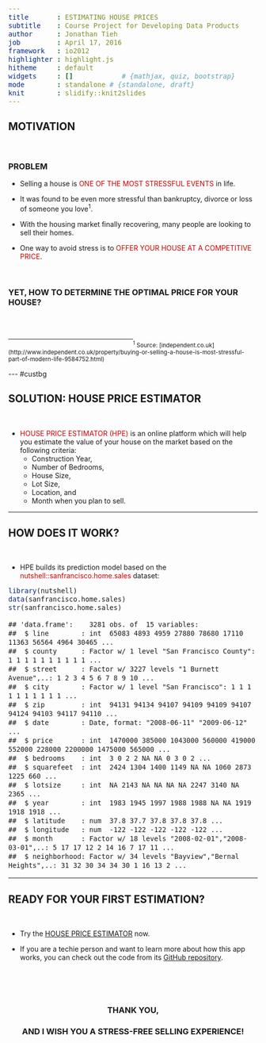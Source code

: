 ```yaml
---
title       : ESTIMATING HOUSE PRICES
subtitle    : Course Project for Developing Data Products
author      : Jonathan Tieh
job         : April 17, 2016
framework   : io2012
highlighter : highlight.js
hitheme     : default
widgets     : []            # {mathjax, quiz, bootstrap}
mode        : standalone # {standalone, draft}
knit        : slidify::knit2slides
---
```

<style>

sup {
    vertical-align: super;
    font-size: smaller;
} 

pre {
  font-size: 16px;
  line-height: 18px;
  font-family: "Courier New",monospace;
}

</style>

## MOTIVATION

<br/>

### PROBLEM

* Selling a house is <span style="color:#cc0000">ONE OF THE MOST STRESSFUL EVENTS</span> in life.

* It was found to be even more stressful than bankruptcy, divorce or loss of someone you love<sup>1</sup>. 

* With the housing market finally recovering, many people are looking to sell their homes.

* One way to avoid stress is to <span style="color:#cc0000">OFFER YOUR HOUSE AT A COMPETITIVE PRICE</span>.

</br>

### YET, HOW TO DETERMINE THE OPTIMAL PRICE FOR YOUR HOUSE?

<br/>

<br/>

<hr style="width: 50%; float: left;"/>
<br/>
<span style="font-size:smaller">
<sup>1</sup> Source: [independent.co.uk](http://www.independent.co.uk/property/buying-or-selling-a-house-is-most-stressful-part-of-modern-life-9584752.html)</span>

--- #custbg

## SOLUTION: HOUSE PRICE ESTIMATOR

<style>
#custbg {
  background-color:white;
  background-image:url(./figure/hpe2.png); 
  background-repeat: no-repeat;
  background-position: bottom right;
  background-size: auto;
}
</style>

<br/>

* <span style="color:#cc0000">HOUSE PRICE ESTIMATOR (HPE)</span> is an online platform which will help you estimate the value of your house on the market based on the following criteria:
  + Construction Year,
  + Number of Bedrooms,
  + House Size,
  + Lot Size,
  + Location, and
  + Month when you plan to sell.
  

---

## HOW DOES IT WORK?

<br/>

* HPE builds its prediction model based on the <span style="color:#cc0000">nutshell::sanfrancisco.home.sales</span> dataset:

```r
library(nutshell)
data(sanfrancisco.home.sales)
str(sanfrancisco.home.sales)
```

```
## 'data.frame':	3281 obs. of  15 variables:
##  $ line        : int  65083 4893 4959 27880 78680 17110 11363 56564 4964 30465 ...
##  $ county      : Factor w/ 1 level "San Francisco County": 1 1 1 1 1 1 1 1 1 1 ...
##  $ street      : Factor w/ 3227 levels "1 Burnett Avenue",..: 1 2 3 4 5 6 7 8 9 10 ...
##  $ city        : Factor w/ 1 level "San Francisco": 1 1 1 1 1 1 1 1 1 1 ...
##  $ zip         : int  94131 94134 94107 94109 94109 94107 94124 94103 94117 94110 ...
##  $ date        : Date, format: "2008-06-11" "2009-06-12" ...
##  $ price       : int  1470000 385000 1043000 560000 419000 552000 228000 2200000 1475000 565000 ...
##  $ bedrooms    : int  3 0 2 2 NA NA 0 3 0 2 ...
##  $ squarefeet  : int  2424 1304 1400 1149 NA NA 1060 2873 1225 660 ...
##  $ lotsize     : int  NA 2143 NA NA NA NA 2247 3140 NA 2365 ...
##  $ year        : int  1983 1945 1997 1988 1988 NA NA 1919 1918 1918 ...
##  $ latitude    : num  37.8 37.7 37.8 37.8 37.8 ...
##  $ longitude   : num  -122 -122 -122 -122 -122 ...
##  $ month       : Factor w/ 18 levels "2008-02-01","2008-03-01",..: 5 17 17 12 2 14 16 7 17 11 ...
##  $ neighborhood: Factor w/ 34 levels "Bayview","Bernal Heights",..: 31 32 30 34 34 30 1 16 13 2 ...
```

---

## READY FOR YOUR FIRST ESTIMATION?

<br/>

* Try the [HOUSE PRICE ESTIMATOR](https://jontieh.shinyapps.io/house-price-estimator/) now.

* If you are a techie person and want to learn more about how this app works, you can check out the code from its [GitHub repository](https://github.com/jontieh/data-products).

<br/>
<br/>
<br/>

### <div style="width:100%; text-align:center">THANK YOU, </div>
### <div style="width:100%; text-align:center">AND I WISH YOU A STRESS-FREE SELLING EXPERIENCE!</div>
